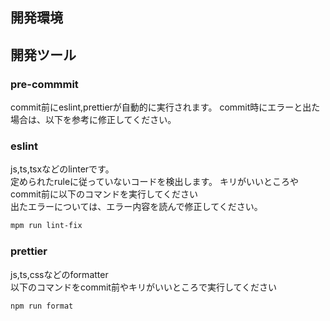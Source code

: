 ## 開発環境


## 開発ツール
### pre-commmit
commit前にeslint,prettierが自動的に実行されます。
commit時にエラーと出た場合は、以下を参考に修正してください。

### eslint
js,ts,tsxなどのlinterです。  
定められたruleに従っていないコードを検出します。
キリがいいところやcommit前に以下のコマンドを実行してください  
出たエラーについては、エラー内容を読んで修正してください。
```bash
mpm run lint-fix
```

### prettier
js,ts,cssなどのformatter  
以下のコマンドをcommit前やキリがいいところで実行してください
```bash
npm run format
```